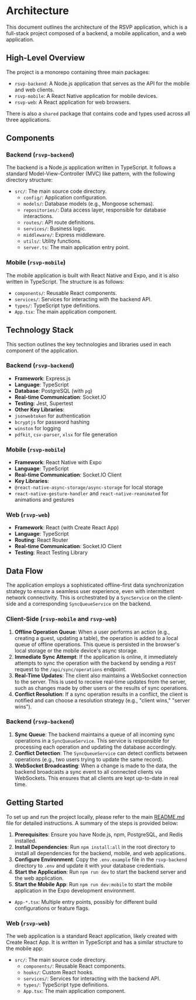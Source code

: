 # Architecture

This document outlines the architecture of the RSVP application, which is a full-stack project composed of a backend, a mobile application, and a web application.

## High-Level Overview

The project is a monorepo containing three main packages:

*   `rsvp-backend`: A Node.js application that serves as the API for the mobile and web clients.
*   `rsvp-mobile`: A React Native application for mobile devices.
*   `rsvp-web`: A React application for web browsers.

There is also a `shared` package that contains code and types used across all three applications.

## Components

### Backend (`rsvp-backend`)

The backend is a Node.js application written in TypeScript. It follows a standard Model-View-Controller (MVC) like pattern, with the following directory structure:

*   `src/`: The main source code directory.
    *   `config/`: Application configuration.
    *   `models/`: Database models (e.g., Mongoose schemas).
    *   `repositories/`: Data access layer, responsible for database interactions.
    *   `routes/`: API route definitions.
    *   `services/`: Business logic.
    *   `middleware/`: Express middleware.
    *   `utils/`: Utility functions.
    *   `server.ts`: The main application entry point.

### Mobile (`rsvp-mobile`)

The mobile application is built with React Native and Expo, and it is also written in TypeScript. The structure is as follows:

*   `components/`: Reusable React components.
*   `services/`: Services for interacting with the backend API.
*   `types/`: TypeScript type definitions.
*   `App.tsx`: The main application component.

## Technology Stack

This section outlines the key technologies and libraries used in each component of the application.

### Backend (`rsvp-backend`)

*   **Framework**: Express.js
*   **Language**: TypeScript
*   **Database**: PostgreSQL (with `pg`)
*   **Real-time Communication**: Socket.IO
*   **Testing**: Jest, Supertest
*   **Other Key Libraries**:
*   `jsonwebtoken` for authentication
*   `bcryptjs` for password hashing
*   `winston` for logging
*   `pdfkit`, `csv-parser`, `xlsx` for file generation

### Mobile (`rsvp-mobile`)

*   **Framework**: React Native with Expo
*   **Language**: TypeScript
*   **Real-time Communication**: Socket.IO Client
*   **Key Libraries**:
*   `@react-native-async-storage/async-storage` for local storage
*   `react-native-gesture-handler` and `react-native-reanimated` for animations and gestures

### Web (`rsvp-web`)

*   **Framework**: React (with Create React App)
*   **Language**: TypeScript
*   **Routing**: React Router
*   **Real-time Communication**: Socket.IO Client
*   **Testing**: React Testing Library

## Data Flow

The application employs a sophisticated offline-first data synchronization strategy to ensure a seamless user experience, even with intermittent network connectivity. This is orchestrated by a `SyncService` on the client-side and a corresponding `SyncQueueService` on the backend.

### Client-Side (`rsvp-mobile` and `rsvp-web`)

1.  **Offline Operation Queue**: When a user performs an action (e.g., creating a guest, updating a table), the operation is added to a local queue of offline operations. This queue is persisted in the browser's local storage or the mobile device's async storage.
2.  **Immediate Sync Attempt**: If the application is online, it immediately attempts to sync the operation with the backend by sending a `POST` request to the `/api/sync/operations` endpoint.
3.  **Real-Time Updates**: The client also maintains a WebSocket connection to the server. This is used to receive real-time updates from the server, such as changes made by other users or the results of sync operations.
4.  **Conflict Resolution**: If a sync operation results in a conflict, the client is notified and can choose a resolution strategy (e.g., "client wins," "server wins").

### Backend (`rsvp-backend`)

1.  **Sync Queue**: The backend maintains a queue of all incoming sync operations in a `SyncQueueService`. This service is responsible for processing each operation and updating the database accordingly.
2.  **Conflict Detection**: The `SyncQueueService` can detect conflicts between operations (e.g., two users trying to update the same record).
3.  **WebSocket Broadcasting**: When a change is made to the data, the backend broadcasts a sync event to all connected clients via WebSockets. This ensures that all clients are kept up-to-date in real time.

## Getting Started

To set up and run the project locally, please refer to the main [README.md](../README.md) file for detailed instructions. A summary of the steps is provided below:

1.  **Prerequisites**: Ensure you have Node.js, npm, PostgreSQL, and Redis installed.
2.  **Install Dependencies**: Run `npm install:all` in the root directory to install all dependencies for the backend, mobile, and web applications.
3.  **Configure Environment**: Copy the `.env.example` file in the `rsvp-backend` directory to `.env` and update it with your database credentials.
4.  **Start the Application**: Run `npm run dev` to start the backend server and the web application.
5.  **Start the Mobile App**: Run `npm run dev:mobile` to start the mobile application in the Expo development environment.
*   `App-*.tsx`: Multiple entry points, possibly for different build configurations or feature flags.

### Web (`rsvp-web`)

The web application is a standard React application, likely created with Create React App. It is written in TypeScript and has a similar structure to the mobile app:

*   `src/`: The main source code directory.
    *   `components/`: Reusable React components.
    *   `hooks/`: Custom React hooks.
    *   `services/`: Services for interacting with the backend API.
    *   `types/`: TypeScript type definitions.
    *   `App.tsx`: The main application component.